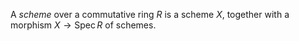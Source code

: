 A *scheme* over a commutative ring $R$ is a scheme $X$, together with a morphism $X \to \mathop{\mathrm{Spec}} R$ of schemes.
